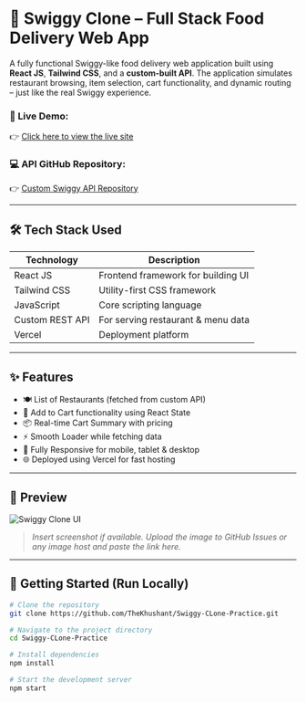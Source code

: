 # 🍔 Swiggy Clone – Full Stack Food Delivery Web App

A fully functional Swiggy-like food delivery web application built using **React JS**, **Tailwind CSS**, and a **custom-built API**. The application simulates restaurant browsing, item selection, cart functionality, and dynamic routing – just like the real Swiggy experience.

### 🔗 Live Demo:
👉 [Click here to view the live site](https://swiggy-c-lone-practice-psi.vercel.app/)

### 💻 API GitHub Repository:
👉 [Custom Swiggy API Repository](https://github.com/TheKhushant/Swiggy_API)

---

## 🛠️ Tech Stack Used

| Technology     | Description                            |
|----------------|----------------------------------------|
| React JS       | Frontend framework for building UI     |
| Tailwind CSS   | Utility-first CSS framework            |
| JavaScript     | Core scripting language                |
| Custom REST API| For serving restaurant & menu data     |
| Vercel         | Deployment platform                    |

---

## ✨ Features

- 🍽️ List of Restaurants (fetched from custom API)
- 🛒 Add to Cart functionality using React State
- 📦 Real-time Cart Summary with pricing
- ⚡ Smooth Loader while fetching data
- 📱 Fully Responsive for mobile, tablet & desktop
- 🌐 Deployed using Vercel for fast hosting

---

## 📸 Preview

![Swiggy Clone UI](https://user-images.githubusercontent.com/your-image-link.png)
> *Insert screenshot if available. Upload the image to GitHub Issues or any image host and paste the link here.*

---

## 🚀 Getting Started (Run Locally)

```bash
# Clone the repository
git clone https://github.com/TheKhushant/Swiggy-CLone-Practice.git

# Navigate to the project directory
cd Swiggy-CLone-Practice

# Install dependencies
npm install

# Start the development server
npm start
